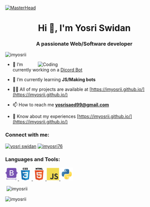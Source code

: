 [![MasterHead](https://i.pinimg.com/originals/a2/4c/b5/a24cb568fa40046f8562dbc45cea8506.gif)](https://rishavchanda.io)
<h1 align="center">Hi 👋, I'm Yosri Swidan</h1>
<h3 align="center">A passionate Web/Software developer</h3>
<p align="left"> <img src="https://komarev.com/ghpvc/?username=imyosrii&label=Profile%20views&color=0e75b6&style=flat" alt="imyosrii" /> </p>
<img align="right" alt="Coding" width="400" src="https://c.tenor.com/2uyENRmiUt0AAAAC/coding.gif">


- 🔭 I’m currently working on a [Dicord Bot](https://imyosrii.github.io/)

- 🌱 I’m currently learning **JS/Making bots**

- 👨‍💻 All of my projects are available at [https://imyosrii.github.io/](https://imyosrii.github.io/)

- 📫 How to reach me **yosrisaed99@gmail.com**

- 📄 Know about my experiences [https://imyosrii.github.io/](https://imyosrii.github.io/)


<h3 align="left">Connect with me:</h3>
<p align="left">
<a href="https://linkedin.com/in/yosri swidan" target="blank"><img align="center" src="https://raw.githubusercontent.com/rahuldkjain/github-profile-readme-generator/master/src/images/icons/Social/linked-in-alt.svg" alt="yosri swidan" height="30" width="40" /></a>
<a href="https://instagram.com/imyosri76" target="blank"><img align="center" src="https://raw.githubusercontent.com/rahuldkjain/github-profile-readme-generator/master/src/images/icons/Social/instagram.svg" alt="imyosri76" height="30" width="40" /></a>
</p>

<h3 align="left">Languages and Tools:</h3>
<p align="left"> <a href="https://getbootstrap.com" target="_blank" rel="noreferrer"> <img src="https://raw.githubusercontent.com/devicons/devicon/master/icons/bootstrap/bootstrap-plain-wordmark.svg" alt="bootstrap" width="40" height="40"/> </a> <a href="https://www.w3schools.com/css/" target="_blank" rel="noreferrer"> <img src="https://raw.githubusercontent.com/devicons/devicon/master/icons/css3/css3-original-wordmark.svg" alt="css3" width="40" height="40"/> </a> <a href="https://www.w3.org/html/" target="_blank" rel="noreferrer"> <img src="https://raw.githubusercontent.com/devicons/devicon/master/icons/html5/html5-original-wordmark.svg" alt="html5" width="40" height="40"/> </a> <a href="https://developer.mozilla.org/en-US/docs/Web/JavaScript" target="_blank" rel="noreferrer"> <img src="https://raw.githubusercontent.com/devicons/devicon/master/icons/javascript/javascript-original.svg" alt="javascript" width="40" height="40"/> </a> <a href="https://www.python.org" target="_blank" rel="noreferrer"> <img src="https://raw.githubusercontent.com/devicons/devicon/master/icons/python/python-original.svg" alt="python" width="40" height="40"/> </a> </p>
<p>&nbsp;<img align="center" src="https://github-readme-stats.vercel.app/api?username=imyosrii&show_icons=true&locale=en" alt="imyosrii" /></p>

<p><img align="center" src="https://github-readme-streak-stats.herokuapp.com/?user=imyosrii&" alt="imyosrii" /></p>
